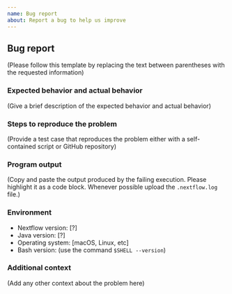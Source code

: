 ```yaml
---
name: Bug report
about: Report a bug to help us improve
---
```


## Bug report 

(Please follow this template by replacing the text between parentheses with the requested information)

### Expected behavior and actual behavior

(Give a brief description of the expected behavior and actual behavior)

### Steps to reproduce the problem

(Provide a test case that reproduces the problem either with a self-contained script or GitHub repository)

### Program output 

(Copy and paste the output produced by the failing execution. Please highlight it as a code block. Whenever possible upload the `.nextflow.log` file.)

### Environment 

* Nextflow version: [?] 
* Java version: [?]
* Operating system: [macOS, Linux, etc]
* Bash version: (use the command `$SHELL --version`)

### Additional context

(Add any other context about the problem here)
